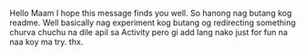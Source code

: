 Hello Maam I hope this message finds you well. So hanong nag butang kog readme. Well basically nag experiment kog butang og redirecting something churva chuchu na dile apil sa Activity pero gi add lang nako just for fun na naa koy ma try. thx. 
